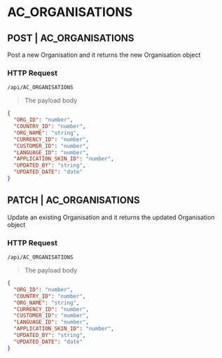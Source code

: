 # AC_ORGANISATIONS  
## POST | AC_ORGANISATIONS
Post a new Organisation and it returns the new Organisation object

### HTTP Request

`/api/AC_ORGANISATIONS`

> The payload body

```json
{
  "ORG_ID": "number",
  "COUNTRY_ID": "number",
  "ORG_NAME": "string",
  "CURRENCY_ID": "number",
  "CUSTOMER_ID": "number",
  "LANGUAGE_ID": "number",
  "APPLICATION_SKIN_ID": "number",
  "UPDATED_BY": "string",
  "UPDATED_DATE": "date"
}
```

## PATCH | AC_ORGANISATIONS
Update an existing Organisation and it returns the updated Organisation object

### HTTP Request

`/api/AC_ORGANISATIONS`

> The payload body

```json
{
  "ORG_ID": "number",
  "COUNTRY_ID": "number",
  "ORG_NAME": "string",
  "CURRENCY_ID": "number",
  "CUSTOMER_ID": "number",
  "LANGUAGE_ID": "number",
  "APPLICATION_SKIN_ID": "number",
  "UPDATED_BY": "string",
  "UPDATED_DATE": "date"
}
```